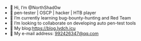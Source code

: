 - 👋 Hi, I’m @NorthShad0w
- 👀 pen-tester | OSCP | hacker | HTB player
- 🌱 I’m currently learning bug-bounty-hunting and Red Team
- 💞️ I’m looking to collaborate on developing auto pen-test tools
- 📝 My blog:https://blog.lvdch.icu
- 📧 My e-mail address: 992426347@qq.com
